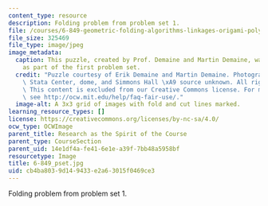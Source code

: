 ```yaml
---
content_type: resource
description: Folding problem from problem set 1.
file: /courses/6-849-geometric-folding-algorithms-linkages-origami-polyhedra-fall-2012/cb4ba8039d149433e2a63015f0469ce3_6-849_pset.JPG
file_size: 325469
file_type: image/jpeg
image_metadata:
  caption: This puzzle, created by Prof. Demaine and Martin Demaine, was assigned
    as part of the first problem set.
  credit: "Puzzle courtesy of Erik Demaine and Martin Demaine. Photographs of MIT\
    \ Stata Center, dome, and Simmons Hall \xA9 source unknown. All rights reserved.\
    \ This content is excluded from our Creative Commons license. For more information,\
    \ see http://ocw.mit.edu/help/faq-fair-use/."
  image-alt: A 3x3 grid of images with fold and cut lines marked.
learning_resource_types: []
license: https://creativecommons.org/licenses/by-nc-sa/4.0/
ocw_type: OCWImage
parent_title: Research as the Spirit of the Course
parent_type: CourseSection
parent_uid: 14e1df4a-fe41-6e1e-a39f-7bb48a5958bf
resourcetype: Image
title: 6-849_pset.jpg
uid: cb4ba803-9d14-9433-e2a6-3015f0469ce3
---
```

Folding problem from problem set 1.